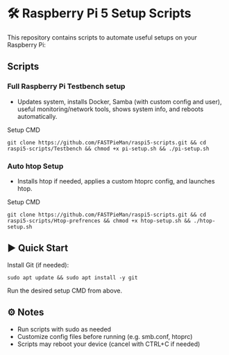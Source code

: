 # 🛠 Raspberry Pi 5 Setup Scripts
This repository contains scripts to automate useful setups on your Raspberry Pi:

## Scripts
### Full Raspberry Pi Testbench setup
- Updates system, installs Docker, Samba (with custom config and user), useful monitoring/network tools, shows system info, and reboots automatically.

Setup CMD
```
git clone https://github.com/FASTPieMan/raspi5-scripts.git && cd raspi5-scripts/Testbench && chmod +x pi-setup.sh && ./pi-setup.sh
```

### Auto htop Setup 
- Installs htop if needed, applies a custom htoprc config, and launches htop.

Setup CMD
```
git clone https://github.com/FASTPieMan/raspi5-scripts.git && cd raspi5-scripts/Htop-prefrences && chmod +x htop-setup.sh && ./htop-setup.sh
```

## ▶️ Quick Start
Install Git (if needed):
```
sudo apt update && sudo apt install -y git
```
Run the desired setup CMD from above.

## ⚙️ Notes
- Run scripts with sudo as needed
- Customize config files before running (e.g. smb.conf, htoprc)
- Scripts may reboot your device (cancel with CTRL+C if needed)


